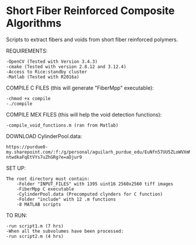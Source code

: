 # Short Fiber Reinforced Composite Algorithms
Scripts to extract fibers and voids from short fiber reinforced polymers. 

REQUIREMENTS:  
  
	-OpenCV (Tested with Version 3.4.3)  
	-cmake (Tested with version 2.8.12 and 3.12.4)  
	-Access to Rice:standby cluster  
	-Matlab (Tested with R2016a)  
    
COMPILE C FILES (this will generate "FiberMpp" executable):  
  
	-chmod +x compile  
	-./compile  

    
COMPILE MEX FILES (this will help the void detection functions):  
   
	-compile_void_functions.m (ran from Matlab) 

DOWNLOAD CylinderPool.data:  
  
  	https://purdue0-my.sharepoint.com/:f:/g/personal/aguilarh_purdue_edu/EuNfn57UU5ZLoWVXmMGtmS8Bo-ntwdkaFqEtVYs7uZhGRg?e=aDjur9     
  
  
SET UP:  
  
	The root directory must contain:  
		-Folder "INPUT_FILES" with 1395 uint16 2560x2560 tiff images  
		-FiberMpp C executable 
		-CylinderPool.data (Precomputed clynders for C function)  
		-Folder "include" with 12 .m functions  
		-8 MATLAB scripts  

TO RUN:  
  
	-run script1.m (7 hrs)  
	-When all the subvolumes have been processed:  
	-run script2.m (4 hrs)  

